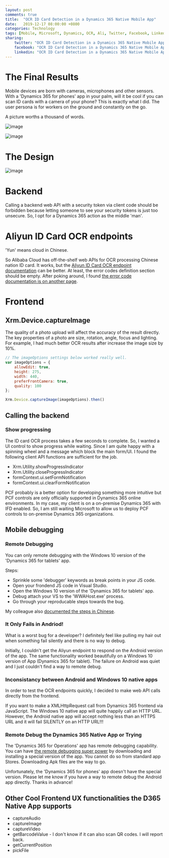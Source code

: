 ```yaml
---
layout: post
comments: true
title:  "OCR ID Card Detection in a Dynamics 365 Native Mobile App"
date:   2019-12-17 08:00:00 +0800
categories: Technology
tags: [Mobile, Microsoft, Dynamics, OCR, Ali, Twitter, Facebook, LinkedIn]
sharing:
    twitter: "OCR ID Card Detection in a Dynamics 365 Native Mobile App"
    facebook: "OCR ID Card Detection in a Dynamics 365 Native Mobile App"
    linkedin: "OCR ID Card Detection in a Dynamics 365 Native Mobile App"
---
```


# The Final Results
Mobile devices are born with cameras, microphones and other sensors. With a 'Dynamics 365 for phones' app in your palm, will it be cool if you can scan ID cards with a camera of your phone? This is exactly what I did. The user persona is for workers on the ground and constantly on the go.

A picture worths a thousand of words.

![image](../images/2019-12-17-ocr-id-card-detection-in-d365-native-app/OcrStep1.jpg)

![image](../images/2019-12-17-ocr-id-card-detection-in-d365-native-app/OcrStep2.jpg)

# The Design
![image](../images/2019-12-17-ocr-id-card-detection-in-d365-native-app/OcrDesign.png)

# Backend
Calling a backend web API with a security token via client code should be forbidden because letting someone to see your security tokens is just too unsecure. So, I opt for a Dynamics 365 action as the middle 'man'.

# Aliyun ID Card OCR endpoints
'Yun' means cloud in Chinese. 

So Alibaba Cloud has off-the-shelf web APIs for OCR processing Chinese nation ID card. It works, but the [Aliyun ID Card OCR endpoint documentation](https://market.aliyun.com/products/57124001/cmapi010401.html?spm=5176.mktshop1334330.1.2.3f0664e1rkxaq2#sku=yuncode440100000) can be better. At least, the error codes definition section should be empty. After poking around, I found [the error code documentation is on another page](https://help.aliyun.com/document_detail/95605.html).


# Frontend
## Xrm.Device.captureImage
 The quality of a photo upload will affect the accuracy of the result directly. The key properties of a photo are size, rotation, angle, focus and lighting. For example, I had much better OCR results after increase the image size by 10%.  

``` javascript
// The imageOptions settings below worked really well.
var imageOptions = {
    allowEdit: true,
    height: 275,
    width: 440,
    preferFrontCamera: true,
    quality: 100
};

Xrm.Device.captureImage(imageOptions).then()

```

## Calling the backend
### Show progressing
The ID card OCR process takes a few seconds to complete. So, I wanted a UI control to show progress while waiting. Since I am quite happy with a spinning wheel and a message which block the main form/UI. I found the following client API functions are sufficient for the job. 

* Xrm.Utility.showProgressIndicator
* Xrm.Utility.closeProgressIndicator
* formContext.ui.setFormNotification
* formContext.ui.clearFormNotification


PCF probably is a better option for developing something more intuitive but PCF controls are only officially supported in Dynamics 365 online environments. In my case, my client is on a on-premise Dynamics 365 with IFD enabled. So, I am still waiting Microsoft to allow us to deploy PCF controls to on-premise Dynamics 365 organizations.

## Mobile debugging
### Remote Debugging
You can only remote debugging with the Windows 10 version of the 'Dynamics 365 for tablets' app.

Steps: 
* Sprinkle some 'debugger' keywords as break points in your JS code.  
* Open your frondend JS code in Visual Studio.
* Open the Windows 10 version of the 'Dynamics 365 for tablets' app.
* Debug attach your VS to the 'WWAHost.exe' process.
* Go through your reproducable steps towards the bug.

My colleague also [documented the steps in Chinese](https://blog.csdn.net/vic0228/article/details/103496255).

### It Only Fails in Andriod!
What is a worst bug for a developer? I definitely feel like pulling my hair out when something fail silently and there is no way to debug.

Initially, I couldn't get the Aliyun endpoint to respond on the Android version of the app. The same functionality worked beautifully on a Windows 10 version of App (Dynamics 365 for tablet). The failure on Android was quiet and I just couldn't find a way to remote debug.

### Inconsistancy between Android and Windows 10 native apps
In order to test the OCR endpoints quickly, I decided to make web API calls directly from the frontend.

If you want to make a XMLHttpRequest call from Dynamics 365 frontend via JavaScript. The Windows 10 native app will quite happily call an HTTP URL. However, the Android native app will accept nothing less than an HTTPS URL and it will fail SILENTLY on an HTTP URL!!!

### Remote Debug the Dynamics 365 Native App or Trying
The 'Dynamics 365 for Operations' app has remote debugging capability. You can have [the remote debugging super power](https://www.linkedin.com/pulse/dynamics-365-unified-operations-mobile-app-debugging-yadav/) by downloading and installing a special version of the app. You cannot do so from standard app Stores. Downloading Apk files are the way to go. 

Unfortunately, the 'Dynamics 365 for phones' app doesn't have the special version. Please let me know if you have a way to remote debug the Android app directly. Thanks in advance!

## Other Cool Frontend UX functionalities the D365 Native App supports
* captureAudio
* captureImage	
* captureVideo
* getBarcodeValue - I don't know if it can also scan QR codes. I will report back.
* getCurrentPosition
* pickFile	